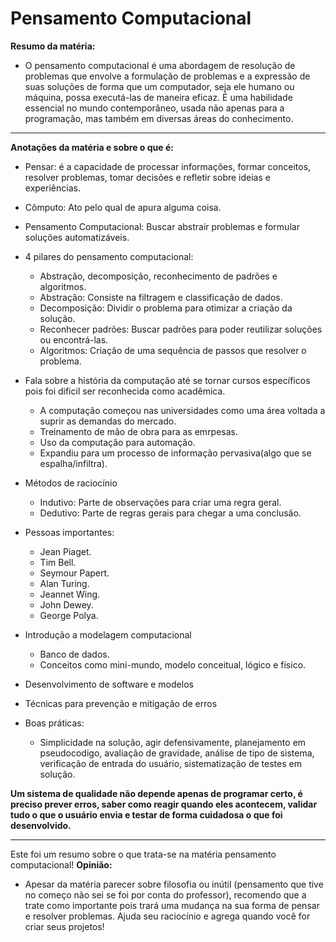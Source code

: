 # Pensamento Computacional
**Resumo da matéria:**
* O pensamento computacional é uma abordagem de resolução de problemas que envolve a formulação de problemas e a expressão de suas soluções de forma que um computador, seja ele humano ou máquina, possa executá-las de maneira eficaz. É uma habilidade essencial no mundo contemporâneo, usada não apenas para a programação, mas também em diversas áreas do conhecimento.
***
**Anotações da matéria e sobre o que é:**
* Pensar: é a capacidade de processar informações, formar conceitos, resolver problemas, tomar decisões e refletir sobre ideias e experiências.
  
* Cômputo: Ato pelo qual de apura alguma coisa.
  
* Pensamento Computacional: Buscar abstrair problemas e formular soluções automatizáveis.
  
* 4 pilares do pensamento computacional:
  * Abstração, decomposição, reconhecimento de padrões e algoritmos.
  * Abstração: Consiste na filtragem e classificação de dados.
  * Decomposição: Dividir o problema para otimizar a criação da solução.
  * Reconhecer padrões: Buscar padrões para poder reutilizar soluções ou encontrá-las.
  * Algoritmos: Criação de uma sequência de passos que resolver o problema.
 
* Fala sobre a história da computação  até se tornar cursos específicos pois foi dificil ser reconhecida como acadêmica.
  * A computação começou nas universidades como uma área voltada a suprir as demandas do mercado.
  * Treinamento de mão de obra para as emrpesas.
  * Uso da computação para automação.
  * Expandiu para um processo de informação pervasiva(algo que se espalha/infiltra).

* Métodos de raciocínio
  * Indutivo: Parte de observações para criar uma regra geral.
  * Dedutivo: Parte de regras gerais para chegar a uma conclusão.

* Pessoas importantes:
  * Jean Piaget.
  * Tim Bell.
  * Seymour Papert.
  * Alan Turing.
  * Jeannet Wing.
  * John Dewey.
  * George Polya.
 
* Introdução a modelagem computacional
  * Banco de dados.
  * Conceitos como mini-mundo, modelo conceitual, lógico e físico.

* Desenvolvimento de software e modelos
* Técnicas para prevenção e mitigação de erros
* Boas práticas:
  * Simplicidade na solução, agir defensivamente, planejamento em pseudocodigo, avaliação de gravidade, análise de tipo de sistema, verificação de entrada do usuário, sistematização de testes em solução.

**Um sistema de qualidade não depende apenas de programar certo, é preciso prever erros, saber como reagir quando eles acontecem, validar tudo o que o usuário envia e testar de forma cuidadosa o que foi desenvolvido.**
***
Este foi um resumo sobre o que trata-se na matéria pensamento computacional!
**Opinião:**
 * Apesar da matéria parecer sobre filosofia ou inútil (pensamento que tive no começo não sei se foi por conta do professor), recomendo que a trate como importante pois trará uma mudança na sua forma de pensar e resolver problemas. Ajuda seu raciocínio e agrega quando você for criar seus projetos!

